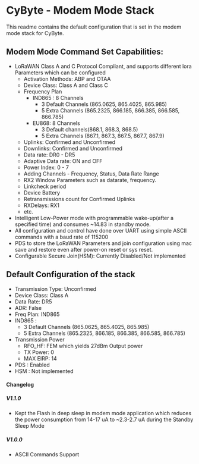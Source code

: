 # CyByte - Modem Mode Stack #

This readme contains the default configuration that is set in the modem mode stack for CyByte.

## Modem Mode Command Set Capabilities: ##

* LoRaWAN Class A and C Protocol Compliant, and supports different lora Parameters which can be configured
	* Activation Methods: ABP and OTAA
	* Device Class: Class A and Class C
	* Frequency Plan
		* IND865 : 8 Channels
			* 3 Default Channels (865.0625, 865.4025, 865.985)
			* 5 Extra Channels (865.2325, 866.185, 866.385, 866.585, 866.785)
		* EU868: 8 Channels
			* 	3 Default channels(868.1, 868.3, 868.5)
			* 	5 Extra Channels (867.1, 867.3, 867.5, 867.7, 867.9)
	* Uplinks: Confirmed and Unconfirmed
	* Downlinks: Confirmed and Unconfirmed
	* Data rate: DR0 - DR5	
	* Adaptive Data rate: ON and OFF		
	* Power Index: 0 - 7	
	* Adding Channels - Frequency, Status, Data Rate Range
	* RX2 Window Parameters such as datarate, frequency.
	* Linkcheck period
	* Device Battery
	* Retransmissions count for Confirmed Uplinks
	* RXDelays: RX1
	* etc.
* Intelligent Low-Power mode with programmable wake-up(after a specified time) and consumes ~14.83 in standby mode.
* All configuration and control have done over UART using simple ASCII commands with a baud rate of 115200
* PDS to store the LoRaWAN Parameters and join configuration using mac save and restore even after power-on reset or sys reset.
* Configurable Secure Join(HSM): Currently Disabled/Not implemented

## Default Configuration of the stack ##

* Transmission Type: Unconfirmed
* Device Class: Class A
* Data Rate: DR5
* ADR: False
* Freq Plan: IND865
* IND865 :
	* 3 Default Channels (865.0625, 865.4025, 865.985)
	* 5 Extra Channels (865.2325, 866.185, 866.385, 866.585, 866.785)
* Transmission Power
	* RFO_HF: FEM which yields 27dBm Output power
	* TX Power: 0
	* MAX EIRP: 14
* PDS : Enabled
* HSM : Not implemented
	

#### Changelog ###

##### V1.1.0
* Kept the Flash in deep sleep in modem mode application which reduces the power consumption from 14-17 uA to ~2.3-2.7 uA during the Standby Sleep Mode
	
##### V1.0.0
* ASCII Commands Support